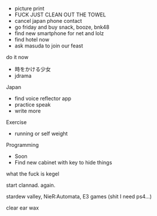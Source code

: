 - picture print
- FUCK JUST CLEAN OUT THE TOWEL
- cancel japan phone contact
- go friday and buy snack, booze, bnk48
- find new smartphone for net and lolz
- find hotel now
- ask masuda to join our feast

do it now
- 時をかける少女
- jdrama

Japan
- find voice reflector app
- practice speak
- write more

Exercise
- running or self weight

Programming
- Soon
- Find new cabinet with key to hide things

what the fuck is kegel

start clannad. again.

stardew valley, 
NieR:Automata,
E3 games (shit I need ps4...)

clear ear wax
